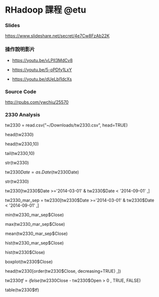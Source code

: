 # RHadoop 課程 @etu
### Slides
https://www.slideshare.net/secret/4e7Cw8FzAb22K


### 操作說明影片
- https://youtu.be/vLPlI3MdCv8

- https://youtu.be/5-oPDfy1LxY

- https://youtu.be/dUeLbl1dcXs

### Source Code
http://rpubs.com/ywchiu/25570


### 2330 Analysis
tw2330 = read.csv("~/Downloads/tw2330.csv", head=TRUE)

head(tw2330)

head(tw2330,10)

tail(tw2330,10)

str(tw2330)

tw2330$Date = as.Date(tw2330$Date)

str(tw2330)

tw2330[tw2330$Date >='2014-03-01' & tw2330$Date < '2014-09-01' ,]

tw2330_mar_sep = tw2330[tw2330$Date >='2014-03-01' & tw2330$Date < '2014-09-01' ,]

min(tw2330_mar_sep$Close)

max(tw2330_mar_sep$Close)

mean(tw2330_mar_sep$Close)

hist(tw2330_mar_sep$Close)

hist(tw2330$Close)

boxplot(tw2330$Close)

head(tw2330[order(tw2330$Close, decreasing=TRUE) ,])

tw2330$tf = ifelse(tw2330$Close - tw2330$Open > 0 , TRUE, FALSE)

table(tw2330$tf)
